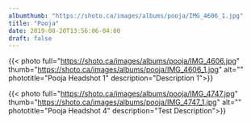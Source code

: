 ```yaml
---
albumthumb: "https://shoto.ca/images/albums/pooja/IMG_4606_1.jpg"
title: "Pooja"
date: 2019-08-20T13:56:06-04:00
draft: false
---
```


{{< photo full="https://shoto.ca/images/albums/pooja/IMG_4606.jpg" thumb="https://shoto.ca/images/albums/pooja/IMG_4606_1.jpg" alt="" phototitle="Pooja Headshot 1" description="Description 1">}}

<!-- {{< photo full="https://shoto.ca/images/albums/pooja/IMG_4631.jpg" thumb="https://shoto.ca/images/albums/pooja/IMG_4631_1.jpg" alt="" phototitle="Pooja Headshot 2" description="Description ">}}

{{< photo full="https://shoto.ca/images/albums/pooja/IMG_4641.jpg" thumb="https://shoto.ca/images/albums/pooja/IMG_4641_1.jpg" alt="" phototitle="Pooja Headshot 3" description="Test Description">}} -->

{{< photo full="https://shoto.ca/images/albums/pooja/IMG_4747.jpg" thumb="https://shoto.ca/images/albums/pooja/IMG_4747_1.jpg" alt="" phototitle="Pooja Headshot 4" description="Test Description">}}
